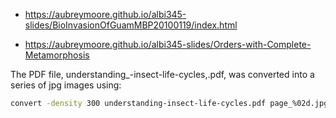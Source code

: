 * https://aubreymoore.github.io/albi345-slides/BioInvasionOfGuamMBP20100119/index.html

* https://aubreymoore.github.io/albi345-slides/Orders-with-Complete-Metamorphosis


The PDF file, understanding_-insect-life-cycles,.pdf, was converted into a series of jpg images using:

```bash
convert -density 300 understanding-insect-life-cycles.pdf page_%02d.jpg
```

